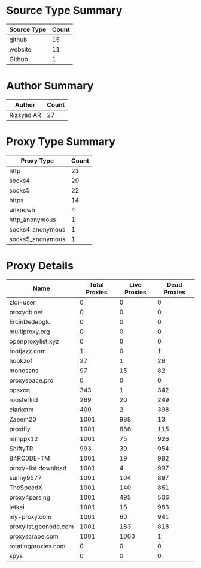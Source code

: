 # Source Type Summary

| Source Type | Count |
|-------------|-------|
| github | 15 |
| website | 11 |
| Github | 1 |


# Author Summary

| Author | Count |
|--------|-------|
| Rizsyad AR | 27 |


# Proxy Type Summary

| Proxy Type | Count |
|------------|-------|
| http | 21 |
| socks4 | 20 |
| socks5 | 22 |
| https | 14 |
| unknown | 4 |
| http_anonymous | 1 |
| socks4_anonymous | 1 |
| socks5_anonymous | 1 |


# Proxy Details

| Name | Total Proxies | Live Proxies | Dead Proxies |
|------|---------------|--------------|---------------|
| zloi-user | 0 | 0 | 0 |
| proxydb.net | 0 | 0 | 0 |
| ErcinDedeoglu | 0 | 0 | 0 |
| multiproxy.org | 0 | 0 | 0 |
| openproxylist.xyz | 0 | 0 | 0 |
| rootjazz.com | 1 | 0 | 1 |
| hookzof | 27 | 1 | 26 |
| monosans | 97 | 15 | 82 |
| proxyspace.pro | 0 | 0 | 0 |
| opsxcq | 343 | 1 | 342 |
| roosterkid | 269 | 20 | 249 |
| clarketm | 400 | 2 | 398 |
| Zaeem20 | 1001 | 988 | 13 |
| proxifly | 1001 | 886 | 115 |
| mmppx12 | 1001 | 75 | 926 |
| ShiftyTR | 993 | 39 | 954 |
| B4RC0DE-TM | 1001 | 19 | 982 |
| proxy-list.download | 1001 | 4 | 997 |
| sunny9577 | 1001 | 104 | 897 |
| TheSpeedX | 1001 | 140 | 861 |
| proxy4parsing | 1001 | 495 | 506 |
| jetkai | 1001 | 18 | 983 |
| my-proxy.com | 1001 | 60 | 941 |
| proxylist.geonode.com | 1001 | 183 | 818 |
| proxyscrape.com | 1001 | 1000 | 1 |
| rotatingproxies.com | 0 | 0 | 0 |
| spys | 0 | 0 | 0 |
